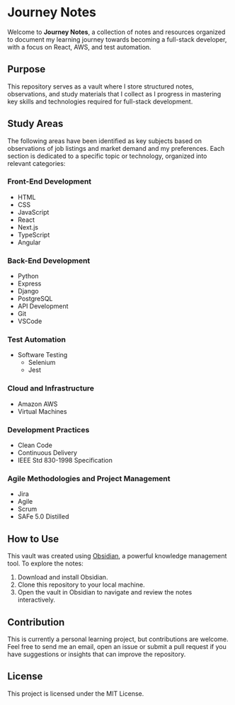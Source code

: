 # Journey Notes

Welcome to **Journey Notes**, a collection of notes and resources organized to document my learning journey towards becoming a full-stack developer, with a focus on React, AWS, and test automation.

## Purpose

This repository serves as a vault where I store structured notes, observations, and study materials that I collect as I progress in mastering key skills and technologies required for full-stack development.

## Study Areas

The following areas have been identified as key subjects based on observations of job listings and market demand and my preferences. Each section is dedicated to a specific topic or technology, organized into relevant categories:

### **Front-End Development**

- HTML
- CSS
- JavaScript
- React
- Next.js
- TypeScript
- Angular

### **Back-End Development**

- Python
- Express
- Django
- PostgreSQL
- API Development
- Git
- VSCode

### **Test Automation**

- Software Testing
  - Selenium
  - Jest

### **Cloud and Infrastructure**

- Amazon AWS
- Virtual Machines

### **Development Practices**

- Clean Code
- Continuous Delivery
- IEEE Std 830-1998 Specification

### **Agile Methodologies and Project Management**

- Jira
- Agile
- Scrum
- SAFe 5.0 Distilled

## How to Use

This vault was created using [Obsidian](https://obsidian.md/), a powerful knowledge management tool. To explore the notes:

1. Download and install Obsidian.
2. Clone this repository to your local machine.
3. Open the vault in Obsidian to navigate and review the notes interactively.

## Contribution

This is currently a personal learning project, but contributions are welcome. Feel free to send me an email, open an issue or submit a pull request if you have suggestions or insights that can improve the repository.

## License

This project is licensed under the MIT License.
